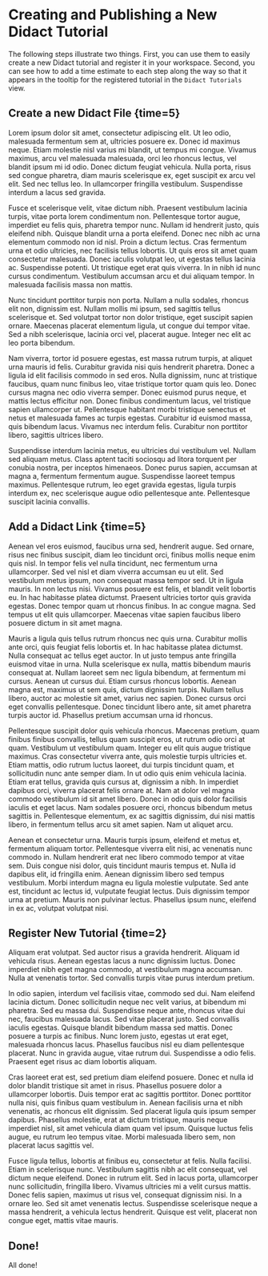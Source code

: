 # Creating and Publishing a New Didact Tutorial

The following steps illustrate two things. First, you can use them to easily create a new Didact tutorial and register it in your workspace. Second, you can see how to add a time estimate to each step along the way so that it appears in the tooltip for the registered tutorial in the `Didact Tutorials` view.

## Create a new Didact File {time=5}

Lorem ipsum dolor sit amet, consectetur adipiscing elit. Ut leo odio, malesuada fermentum sem at, ultricies posuere ex. Donec id maximus neque. Etiam molestie nisl varius mi blandit, ut tempus mi congue. Vivamus maximus, arcu vel malesuada malesuada, orci leo rhoncus lectus, vel blandit ipsum mi id odio. Donec dictum feugiat vehicula. Nulla porta, risus sed congue pharetra, diam mauris scelerisque ex, eget suscipit ex arcu vel elit. Sed nec tellus leo. In ullamcorper fringilla vestibulum. Suspendisse interdum a lacus sed gravida.

Fusce et scelerisque velit, vitae dictum nibh. Praesent vestibulum lacinia turpis, vitae porta lorem condimentum non. Pellentesque tortor augue, imperdiet eu felis quis, pharetra tempor nunc. Nullam id hendrerit justo, quis eleifend nibh. Quisque blandit urna a porta eleifend. Donec nec nibh ac urna elementum commodo non id nisl. Proin a dictum lectus. Cras fermentum urna et odio ultricies, nec facilisis tellus lobortis. Ut quis eros sit amet quam consectetur malesuada. Donec iaculis volutpat leo, ut egestas tellus lacinia ac. Suspendisse potenti. Ut tristique eget erat quis viverra. In in nibh id nunc cursus condimentum. Vestibulum accumsan arcu et dui aliquam tempor. In malesuada facilisis massa non mattis.

Nunc tincidunt porttitor turpis non porta. Nullam a nulla sodales, rhoncus elit non, dignissim est. Nullam mollis mi ipsum, sed sagittis tellus scelerisque et. Sed volutpat tortor non dolor tristique, eget suscipit sapien ornare. Maecenas placerat elementum ligula, ut congue dui tempor vitae. Sed a nibh scelerisque, lacinia orci vel, placerat augue. Integer nec elit ac leo porta bibendum.

Nam viverra, tortor id posuere egestas, est massa rutrum turpis, at aliquet urna mauris id felis. Curabitur gravida nisi quis hendrerit pharetra. Donec a ligula id elit facilisis commodo in sed eros. Nulla dignissim, nunc at tristique faucibus, quam nunc finibus leo, vitae tristique tortor quam quis leo. Donec cursus magna nec odio viverra semper. Donec euismod purus neque, et mattis lectus efficitur non. Donec finibus condimentum lacus, vel tristique sapien ullamcorper ut. Pellentesque habitant morbi tristique senectus et netus et malesuada fames ac turpis egestas. Curabitur id euismod massa, quis bibendum lacus. Vivamus nec interdum felis. Curabitur non porttitor libero, sagittis ultrices libero.

Suspendisse interdum lacinia metus, eu ultricies dui vestibulum vel. Nullam sed aliquam metus. Class aptent taciti sociosqu ad litora torquent per conubia nostra, per inceptos himenaeos. Donec purus sapien, accumsan at magna a, fermentum fermentum augue. Suspendisse laoreet tempus maximus. Pellentesque rutrum, leo eget gravida egestas, ligula turpis interdum ex, nec scelerisque augue odio pellentesque ante. Pellentesque suscipit lacinia convallis. 

## Add a Didact Link {time=5}

 Aenean vel eros euismod, faucibus urna sed, hendrerit augue. Sed ornare, risus nec finibus suscipit, diam leo tincidunt orci, finibus mollis neque enim quis nisl. In tempor felis vel nulla tincidunt, nec fermentum urna ullamcorper. Sed vel nisl et diam viverra accumsan eu ut elit. Sed vestibulum metus ipsum, non consequat massa tempor sed. Ut in ligula mauris. In non lectus nisi. Vivamus posuere est felis, et blandit velit lobortis eu. In hac habitasse platea dictumst. Praesent ultricies tortor quis gravida egestas. Donec tempor quam ut rhoncus finibus. In ac congue magna. Sed tempus ut elit quis ullamcorper. Maecenas vitae sapien faucibus libero posuere dictum in sit amet magna.

Mauris a ligula quis tellus rutrum rhoncus nec quis urna. Curabitur mollis ante orci, quis feugiat felis lobortis et. In hac habitasse platea dictumst. Nulla consequat ac tellus eget auctor. In ut justo tempus ante fringilla euismod vitae in urna. Nulla scelerisque ex nulla, mattis bibendum mauris consequat at. Nullam laoreet sem nec ligula bibendum, at fermentum mi cursus. Aenean ut cursus dui. Etiam cursus rhoncus lobortis. Aenean magna est, maximus ut sem quis, dictum dignissim turpis. Nullam tellus libero, auctor ac molestie sit amet, varius nec sapien. Donec cursus orci eget convallis pellentesque. Donec tincidunt libero ante, sit amet pharetra turpis auctor id. Phasellus pretium accumsan urna id rhoncus.

Pellentesque suscipit dolor quis vehicula rhoncus. Maecenas pretium, quam finibus finibus convallis, tellus quam suscipit eros, ut rutrum odio orci at quam. Vestibulum ut vestibulum quam. Integer eu elit quis augue tristique maximus. Cras consectetur viverra ante, quis molestie turpis ultricies et. Etiam mattis, odio rutrum luctus laoreet, dui turpis tincidunt quam, et sollicitudin nunc ante semper diam. In ut odio quis enim vehicula lacinia. Etiam erat tellus, gravida quis cursus at, dignissim a nibh. In imperdiet dapibus orci, viverra placerat felis ornare at. Nam at dolor vel magna commodo vestibulum id sit amet libero. Donec in odio quis dolor facilisis iaculis et eget lacus. Nam sodales posuere orci, rhoncus bibendum metus sagittis in. Pellentesque elementum, ex ac sagittis dignissim, dui nisi mattis libero, in fermentum tellus arcu sit amet sapien. Nam ut aliquet arcu.

Aenean et consectetur urna. Mauris turpis ipsum, eleifend et metus et, fermentum aliquam tortor. Pellentesque viverra elit nisi, ac venenatis nunc commodo in. Nullam hendrerit erat nec libero commodo tempor at vitae sem. Duis congue nisi dolor, quis tincidunt mauris tempus et. Nulla id dapibus elit, id fringilla enim. Aenean dignissim libero sed tempus vestibulum. Morbi interdum magna eu ligula molestie vulputate. Sed ante est, tincidunt ac lectus id, vulputate feugiat lectus. Duis dignissim tempor urna at pretium. Mauris non pulvinar lectus. Phasellus ipsum nunc, eleifend in ex ac, volutpat volutpat nisi. 

## Register New Tutorial {time=2}

 Aliquam erat volutpat. Sed auctor risus a gravida hendrerit. Aliquam id vehicula risus. Aenean egestas lacus a nunc dignissim luctus. Donec imperdiet nibh eget magna commodo, at vestibulum magna accumsan. Nulla at venenatis tortor. Sed convallis turpis vitae purus interdum pretium.

In odio sapien, interdum vel facilisis vitae, commodo sed dui. Nam eleifend lacinia dictum. Donec sollicitudin neque nec velit varius, at bibendum mi pharetra. Sed eu massa dui. Suspendisse neque ante, rhoncus vitae dui nec, faucibus malesuada lacus. Sed vitae placerat justo. Sed convallis iaculis egestas. Quisque blandit bibendum massa sed mattis. Donec posuere a turpis ac finibus. Nunc lorem justo, egestas ut erat eget, malesuada rhoncus lacus. Phasellus faucibus nisl eu diam pellentesque placerat. Nunc in gravida augue, vitae rutrum dui. Suspendisse a odio felis. Praesent eget risus ac diam lobortis aliquam.

Cras laoreet erat est, sed pretium diam eleifend posuere. Donec et nulla id dolor blandit tristique sit amet in risus. Phasellus posuere dolor a ullamcorper lobortis. Duis tempor erat ac sagittis porttitor. Donec porttitor nulla nisi, quis finibus quam vestibulum in. Aenean facilisis urna et nibh venenatis, ac rhoncus elit dignissim. Sed placerat ligula quis ipsum semper dapibus. Phasellus molestie, erat at dictum tristique, mauris neque imperdiet nisl, sit amet vehicula diam quam vel ipsum. Quisque luctus felis augue, eu rutrum leo tempus vitae. Morbi malesuada libero sem, non placerat lacus sagittis vel.

Fusce ligula tellus, lobortis at finibus eu, consectetur at felis. Nulla facilisi. Etiam in scelerisque nunc. Vestibulum sagittis nibh ac elit consequat, vel dictum neque eleifend. Donec in rutrum elit. Sed in lacus porta, ullamcorper nunc sollicitudin, fringilla libero. Vivamus ultricies mi a velit cursus mattis. Donec felis sapien, maximus ut risus vel, consequat dignissim nisi. In a ornare leo. Sed sit amet venenatis lectus. Suspendisse scelerisque neque a massa hendrerit, a vehicula lectus hendrerit. Quisque est velit, placerat non congue eget, mattis vitae mauris. 

## Done! 

All done!
